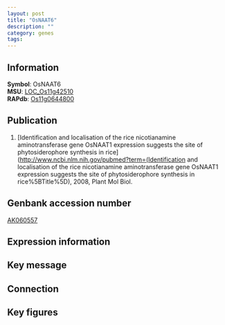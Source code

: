 ```yaml
---
layout: post
title: "OsNAAT6"
description: ""
category: genes
tags: 
---
```


## Information
__Symbol__: OsNAAT6  
__MSU__: [LOC_Os11g42510](http://rice.plantbiology.msu.edu/cgi-bin/ORF_infopage.cgi?orf=LOC_Os11g42510)  
__RAPdb__: [Os11g0644800](http://rapdb.dna.affrc.go.jp/viewer/gbrowse_details/irgsp1?name=Os11g0644800)  

## Publication
1. [Identification and localisation of the rice nicotianamine aminotransferase gene OsNAAT1 expression suggests the site of phytosiderophore synthesis in rice](http://www.ncbi.nlm.nih.gov/pubmed?term=(Identification and localisation of the rice nicotianamine aminotransferase gene OsNAAT1 expression suggests the site of phytosiderophore synthesis in rice%5BTitle%5D), 2008, Plant Mol Biol.

## Genbank accession number
[AK060557](http://www.ncbi.nlm.nih.gov/nuccore/AK060557)

## Expression information

## Key message

## Connection

## Key figures


